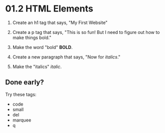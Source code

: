  

# 01.2 HTML Elements

1. Create an h1 tag that says, "My First Website"
2. Create a p tag that says, "This is so fun! But I need to figure out how to make things bold."
3. Make the word "bold" **BOLD**.
4. Create a new paragraph that says, "Now for _italics_."

  5. Make the "italics" _italic_.

## Done early?

Try these tags:

- code
- small
- del
- marquee
- q